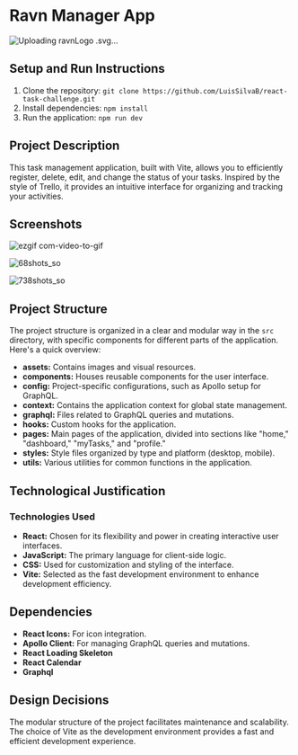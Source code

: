# Ravn Manager App

![Uploading ravnLogo<svg width="40" height="40" viewBox="0 0 40 40" fill="none" xmlns="http://www.w3.org/2000/svg">
<path d="M30.4218 26.5565C35.7216 25.1082 39.6183 20.2592 39.6183 14.5C39.6183 7.71624 34.214 2.1948 27.477 2.0066V2H8.06627H0L6.69512 10.3311H8.06627V10.3333H27.181C29.4535 10.3664 31.2857 12.2186 31.2857 14.4989C31.2857 16.8002 29.4204 18.6656 27.1194 18.6656H24.0811H13.3913L28.9285 38H39.6172L30.4218 26.5565Z" fill="white"/>
<path d="M9 38C12.0376 38 14.5 35.5376 14.5 32.5C14.5 29.4624 12.0376 27 9 27C5.96243 27 3.5 29.4624 3.5 32.5C3.5 35.5376 5.96243 38 9 38Z" fill="white"/>
</svg>
.svg…]()

## Setup and Run Instructions

1. Clone the repository: `git clone https://github.com/LuisSilvaB/react-task-challenge.git`
2. Install dependencies: `npm install`
3. Run the application: `npm run dev`

## Project Description

This task management application, built with Vite, allows you to efficiently register, delete, edit, and change the status of your tasks. Inspired by the style of Trello, it provides an intuitive interface for organizing and tracking your activities.

## Screenshots

![ezgif com-video-to-gif](https://github.com/LuisSilvaB/react-task-challenge/assets/104279834/f8063175-2cec-4296-a3ab-52aaade54cbc)

![68shots_so](https://github.com/LuisSilvaB/react-task-challenge/assets/104279834/2126aaa3-daf0-4bf1-b5aa-d0558da90805)

![738shots_so](https://github.com/LuisSilvaB/react-task-challenge/assets/104279834/6d58306e-16cc-4f1e-8bdc-1c1f61f42da6)


## Project Structure

The project structure is organized in a clear and modular way in the `src` directory, with specific components for different parts of the application. Here's a quick overview:

- **assets:** Contains images and visual resources.
- **components:** Houses reusable components for the user interface.
- **config:** Project-specific configurations, such as Apollo setup for GraphQL.
- **context:** Contains the application context for global state management.
- **graphql:** Files related to GraphQL queries and mutations.
- **hooks:** Custom hooks for the application.
- **pages:** Main pages of the application, divided into sections like "home," "dashboard," "myTasks," and "profile."
- **styles:** Style files organized by type and platform (desktop, mobile).
- **utils:** Various utilities for common functions in the application.

## Technological Justification

### Technologies Used

- **React:** Chosen for its flexibility and power in creating interactive user interfaces.
- **JavaScript:** The primary language for client-side logic.
- **CSS:** Used for customization and styling of the interface.
- **Vite:** Selected as the fast development environment to enhance development efficiency.

## Dependencies

- **React Icons:** For icon integration.
- **Apollo Client:** For managing GraphQL queries and mutations.
- **React Loading Skeleton**
- **React Calendar**
- **Graphql**

## Design Decisions

The modular structure of the project facilitates maintenance and scalability. The choice of Vite as the development environment provides a fast and efficient development experience.





